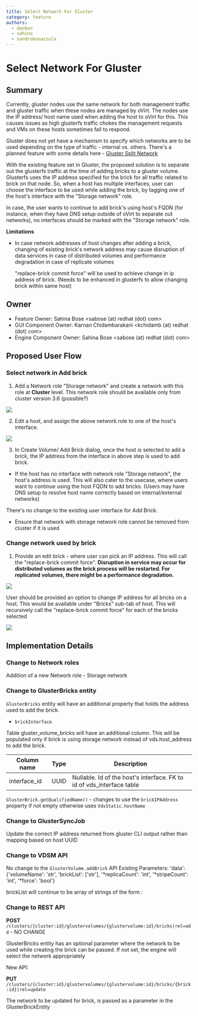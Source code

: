```yaml
---
title: Select Network For Gluster
category: feature
authors:
  - danken
  - sahina
  - sandrobonazzola
---
```


# Select Network For Gluster

## Summary

Currently, gluster nodes use the same network for both management traffic and gluster traffic when these nodes are managed by oVirt.
The nodes use the IP address/ host name used when adding the host to oVirt for this.
This causes issues as high glusterfs traffic chokes the management requests and VMs on these hosts sometimes fail to respond.

Gluster does not yet have a mechanism to specify which networks are to be used depending on the type of traffic - internal vs. others.
There's a planned feature with some details here - [Gluster Split Network](https://web.archive.org/web/20160628142018/http://www.gluster.org/community/documentation/index.php/Features/SplitNetwork)

With the existing feature set in Gluster, the proposed solution is to separate out the glusterfs traffic at the time of adding bricks to a gluster volume.
Glusterfs uses the IP address specified for the brick for all traffic related to brick on that node.
So, when a host has multiple interfaces, user can choose the interface to be used while adding the brick, by tagging one of the host's interface with the "Storage network" role.

In case, the user wants to continue to add brick's using host's FQDN (for instance, when they have DNS setup outside of oVirt to separate out networks),
no interfaces should be marked with the "Storage network" role.

**Limitations**

*   In case network addresses of host changes after adding a brick, changing of existing brick's network address may cause disruption of data services in case of distributed volumes and performance degradation in case of replicate volumes

       "replace-brick commit force" will be used to achieve change in ip address of brick. (Needs to be enhanced in glusterfs to allow changing brick within same host)

## Owner

*   Feature Owner: Sahina Bose <sabose (at) redhat (dot) com>
*   GUI Component Owner: Karnan Chidambarakani <kchidamb (at) redhat (dot) com>
*   Engine Component Owner: Sahina Bose <sabose (at) redhat (dot) com>

## Proposed User Flow

### Select network in Add brick

1. Add a Network role "Storage network" and create a network with this role at **Cluster** level. This network role should be available only from cluster version 3.6 (possible?)

![](/images/wiki/ManageGlusterNw.png)

2. Edit a host, and assign the above network role to one of the host's interface.

![](/images/wiki/SetupHostGlusterNw.png)

3. In Create Volume/ Add Brick dialog, once the host is selected to add a brick, the IP address from the interface in above step is used to add brick.

*   If the host has no interface with network role "Storage network", the host's address is used. This will also cater to the usecase, where users want to continue using the host FQDN to add bricks. (Users may have DNS setup to resolve host name correctly based on internal/external networks)

There's no change to the existing user interface for Add Brick.

*   Ensure that network with storage network role cannot be removed from cluster if it is used

### Change network used by brick

1.  Provide an edit brick - where user can pick an IP address. This will call the "replace-brick commit force". **Disruption in service may occur for distributed volumes as the brick process will be restarted. For replicated volumes, there might be a performance degradation.**

![](/images/wiki/Edit_brick.png)

User should be provided an option to change IP address for all bricks on a host.
This would be available under "Bricks" sub-tab of host. This will recursively call the "replace-brick commit force" for each of the bricks selected

![](/images/wiki/EditBricks.png)

## Implementation Details

### Change to Network roles

Addition of a new Network role - Storage network

### Change to GlusterBricks entity

`GlusterBricks` entity will have an additional property that holds the address used to add the brick.

*   `brickInterface`

Table gluster_volume_bricks will have an additional column. This will be populated only if brick is using storage network instead of vds.host_address to add the brick.

| Column name  | Type | Description                                                            |
|--------------|------|------------------------------------------------------------------------|
| interface_id | UUID | Nullable. Id of the host's interface. FK to id of vds_interface table  |

`GlusterBrick.getQualifiedName()` - changes to use the `brickIPAddress` property if not empty otherwise uses `VdsStatic.hostName`

### Change to GlusterSyncJob

Update the correct IP address returned from gluster CLI output rather than mapping based on host UUID

### Change to VDSM API

No change to the `GlusterVolume.addBrick` API Existing Parameters: 'data': {'volumeName': 'str', 'brickList': ['str'], '\*replicaCount': 'int', '\*stripeCount': 'int', '\*force': 'bool'}

brickList will continue to be array of strings of the form <ip adress or hostname>:<brick directory>

### Change to REST API

**POST** `/clusters/{cluster:id}/glustervolumes/{glustervolume:id}/bricks|rel=add` - NO CHANGE

GlusterBricks entity has an optional parameter where the network to be used while creating the brick can be passed. If not set, the engine will select the network appropriately

New API:

**PUT** `/clusters/{cluster:id}/glustervolumes/{glustervolume:id}/bricks/{brick:id}|rel=update`

The network to be updated for brick, is passed as a parameter in the GlusterBrickEntity
